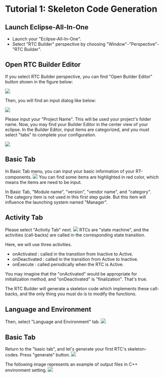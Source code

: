 # Tutorial 1: Skeleton Code Generation

## Launch Eclipse-All-In-One
* Launch your "Ecilpse-All-In-One".
* Select "RTC Builder" perspective by choosing "Window"-"Perspective"-"RTC Builder".

## Open RTC Builder Editor
If you select RTC Builder perspective, you can find "Open Builder Editor" button shown in the figure below:

![](image/1.png) 

Then, you will find an input dialog like below:

![](image/2.png) 

Please input your "Project Name". This will be used your project's folder name. 
Now, you may find your Builder Editor in the center view of your eclipse. 
In the Builder Editor, input items are categorized, and you must select "tabs" to complete your configuration.

![](image/3.png) 

## Basic Tab
In Basic Tab menu, you can input your basic information of your RT-components.
![](image/4.png) 
You can find some items are highlighted in red color, which means the items are need to be input.

In Basic Tab, "Module name", "version", "vendor name", and "category".
The category item is not used in this first step guide. But this item will influence the launching system named "Manager".

## Activity Tab
Please select "Activity Tab" next.
![](image/5.png)
RTCs are "state machine", and the activities (call-backs) are called in the corresponding state transition.

Here, we will use three activities.

* onActivated : called in the transition from Inactive to Active.
* onDeactivated : called in the transition from Active to Inactive.
* onExecute : called periodically when the RTC is Active.

You may imagine that the "onActivated" would be appropriate for initialization method, and "onDeactivated" is "finalization".
That's true.

The RTC Builder will generate a skeleton code which implements these call-backs, and the only thing you must do is to modify the functions.

## Language and Environment
Then, select "Language and Environment" tab.
![](image/6.png)

## Basic Tab
Return to the "basic tab", and let's generate your first RTC's skeleton-codes.
Press "generate" button.
![](image/7.png)

The following image represents an example of output files in C++ environment setting.
![](image/8.png)